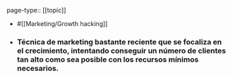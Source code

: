 page-type:: [[topic]]

- #[[Marketing/Growth hacking]]

- ### Técnica de marketing bastante reciente que se focaliza en el crecimiento, intentando conseguir un número de clientes tan alto como sea posible con los recursos mínimos necesarios.



